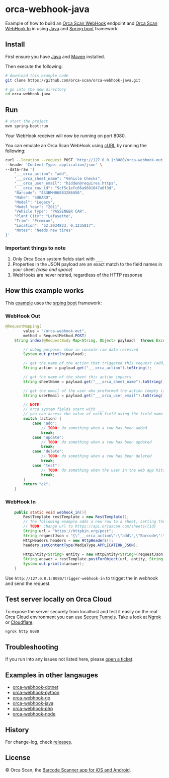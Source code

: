 # orca-webhook-java

Example of how to build an [Orca Scan WebHook](https://orcascan.com/docs/api/webhooks) endpoint and [Orca Scan WebHook In](https://orcascan.com/guides/how-to-update-orca-scan-from-your-system-4b249706) in using [Java](https://www.java.com/) and [Spring boot](https://spring.io/projects/spring-boot) framework.

## Install

First ensure you have [Java](https://www.java.com/) and [Maven](https://maven.apache.org/install.html) installed.

Then execute the following:

```bash
# download this example code
git clone https://github.com/orca-scan/orca-webhook-java.git

# go into the new directory
cd orca-webhook-java
```

## Run

```bash
# start the project
mvn spring-boot:run
```

Your WebHook receiver will now be running on port 8080.

You can emulate an Orca Scan WebHook using [cURL](https://dev.to/ibmdeveloper/what-is-curl-and-why-is-it-all-over-api-docs-9mh) by running the following:

```bash
curl --location --request POST 'http://127.0.0.1:8080/orca-webhook-out' \
--header 'Content-Type: application/json' \
--data-raw '{
    "___orca_action": "add",
    "___orca_sheet_name": "Vehicle Checks",
    "___orca_user_email": "hidden@requires.https",
    "___orca_row_id": "5cf5c1efc66a9681047a0f3d",
    "Barcode": "4S3BMHB68B3286050",
    "Make": "SUBARU",
    "Model": "Legacy",
    "Model Year": "2011",
    "Vehicle Type": "PASSENGER CAR",
    "Plant City": "Lafayette",
    "Trim": "Premium",
    "Location": "52.2034823, 0.1235817",
    "Notes": "Needs new tires"
}'
```

### Important things to note

1. Only Orca Scan system fields start with `___`
2. Properties in the JSON payload are an exact match to the  field names in your sheet _(case and space)_
3. WebHooks are never retried, regardless of the HTTP response

## How this example works

This [example](Application.java) uses the [srping boot](https://spring.io/projects/spring-boot) framework:

### WebHook Out

```java
@RequestMapping(
        value = "/orca-webhook-out", 
        method = RequestMethod.POST)
    String index(@RequestBody Map<String, Object> payload)  throws Exception {

        // dubug purpose: show in console raw data received
        System.out.println(payload);

        // get the name of the action that triggered this request (add, update, delete, test)
        String action = payload.get("___orca_action").toString();

        // get the name of the sheet this action impacts
        String sheetName = payload.get("___orca_sheet_name").toString();

        // get the email of the user who preformed the action (empty if not HTTPS)
        String userEmail = payload.get("___orca_user_email").toString();

        // NOTE:
        // orca system fields start with ___
        // you can access the value of each field using the field name (data.Name, data.Barcode, data.Location)
        switch (action) {
            case "add":
                // TODO: do something when a row has been added
                break;
            case "update":
                // TODO: do something when a row has been updated
                break;
            case "delete":
                // TODO: do something when a row has been deleted
                break;
            case "test":
                // TODO: do something when the user in the web app hits the test button
                break;
        }
        return "ok";
    }
```

### WebHook In

```java
    public static void webhook_in(){
        RestTemplate restTemplate = new RestTemplate();
        // The following example adds a new row to a sheet, setting the value of Barcode, Name, Quantity and Description
        // TODO: change url to https://api.orcascan.com/sheets/{id}
        String url = "https://httpbin.org/post";
        String requestJson = "{\"___orca_action\":\"add\",\"Barcode\":\"0123456789\",\"Name\":\"New 1\",\"Quantity\":12,\"Description\":\"Add new row example\"}";
        HttpHeaders headers = new HttpHeaders();
        headers.setContentType(MediaType.APPLICATION_JSON);
        
        HttpEntity<String> entity = new HttpEntity<String>(requestJson,headers);
        String answer = restTemplate.postForObject(url, entity, String.class);
        System.out.println(answer);
    }
```

Use `http://127.0.0.1:8080/trigger-webhook-in` to trigget the in webhook and send the request.

## Test server locally on Orca Cloud

To expose the server securely from localhost and test it easily on the real Orca Cloud environment you can use [Secure Tunnels](https://ngrok.com/docs/secure-tunnels#what-are-ngrok-secure-tunnels). Take a look at [Ngrok](https://ngrok.com/) or [Cloudflare](https://www.cloudflare.com/).

```bash
ngrok http 8080
```

## Troubleshooting

If you run into any issues not listed here, please [open a ticket](https://github.com/orca-scan/orca-webhook-java/issues).

## Examples in other langauges
* [orca-webhook-dotnet](https://github.com/orca-scan/orca-webhook-dotnet)
* [orca-webhook-python](https://github.com/orca-scan/orca-webhook-python)
* [orca-webhook-go](https://github.com/orca-scan/orca-webhook-go)
* [orca-webhook-java](https://github.com/orca-scan/orca-webhook-java)
* [orca-webhook-php](https://github.com/orca-scan/orca-webhook-php)
* [orca-webhook-node](https://github.com/orca-scan/orca-webhook-node)

## History

For change-log, check [releases](https://github.com/orca-scan/orca-webhook-java/releases).

## License

&copy; Orca Scan, the [Barcode Scanner app for iOS and Android](https://orcascan.com).